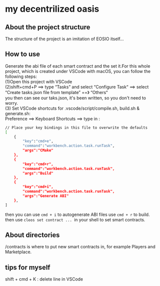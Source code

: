 # my decentrilized oasis 
## About the project structure
The structure of the project is an imitation of EOSIO itself...

## How to use
Generate the abi file of each smart contract and the set it.For this whole project, which is created under VSCode with macOS, you can follow the following steps:<br>
(1)Open this project with VSCode<br>
(2)shift+cmd+P ==> type “Tasks” and select “Configure Task“ ==> select “Create tasks.json file from template” ==》 “Others“<br>
you then can see our taks.json, it's been written, so you don't need to worry.<br>
(3) Set VSCode shortcuts for .vscode/script/compile.sh, build.sh & generate.sh:<br>
Preference ==> Keyboard Shortcuts ==> type in :<br>
```bash 
// Place your key bindings in this file to overwrite the defaults
[
    {
        "key":"cmd+e",
        "command":"workbench.action.task.runTask",
        "args":"CMake"
    },
    {
        "key":"cmd+r",
        "command":"workbench.action.task.runTask",
        "args":"Build"
    },
    {
        "key":"cmd+i",
        "command":"workbench.action.task.runTask",
        "args":"Generate ABI"
    },
]
```
then you can use ```cmd + i``` to autogenerate ABI files
use ```cmd + r``` to build.
then use ```cleos set contract ... ```in your shell to set smart contracts.

## About directories
/contracts is where to put new smart contracts in, for example Players and Marketplace.

## tips for myself
shift + cmd + K  : delete line in VSCode
